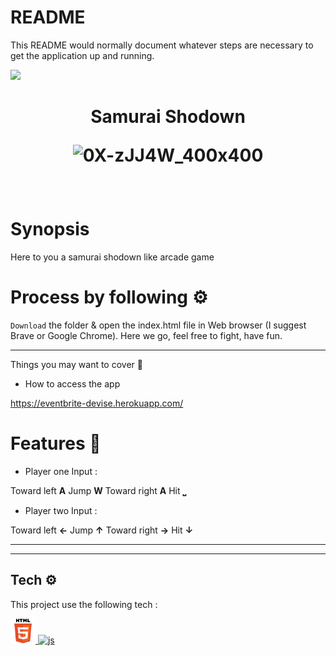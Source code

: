 # README 

This README would normally document whatever steps are necessary to get the
application up and running.




<a href="https://teacher-droid.github.io/samurai-shodown/"><img src="https://encrypted-tbn0.gstatic.com/images?q=tbn:ANd9GcSGXTuSKZgKz-o0WfNj5mh2rsE4_HgWBLp7cQ&usqp=CAU" width="20%" /></a>

<h1 align ="center">
            Samurai Shodown

![0X-zJJ4W_400x400](https://i.imgur.com/F56meSF.png)
</h1>
<br>



# Synopsis

Here to you a samurai shodown like arcade game




# Process by following ⚙️


`Download` the folder & open the index.html file in Web browser (I suggest Brave or Google Chrome).
Here we go, feel free to fight, have fun.

<hr>

Things you may want to cover 📝


* How to access the app
 
 https://eventbrite-devise.herokuapp.com/ 





# Features 🧪



 * Player one Input :

Toward left  **A**
Jump   **W**
Toward right     **A**
Hit  **⎵**

 * Player two Input :  

Toward left  **←**
Jump   **↑**
Toward right     **→**
Hit **↓**



<hr>
<hr>


## Tech ⚙️

<p align="left"> This project use the following tech : <br>


<a href="https://www.w3.org/html/" target="_blank" rel="noreferrer"> <img src="https://raw.githubusercontent.com/devicons/devicon/master/icons/html5/html5-original-wordmark.svg" alt="html5" width="40" height="40"/> </a>
<a href="https://www.w3schools.com/js/" target="_blank" rel="noreferrer"> <img src="https://cdn.jsdelivr.net/gh/devicons/devicon/icons/javascript/javascript-original.svg" alt="js" width="40" height="40"/> </a> </p>

